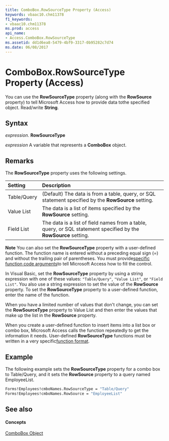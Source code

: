 ```yaml
---
title: ComboBox.RowSourceType Property (Access)
keywords: vbaac10.chm11378
f1_keywords:
- vbaac10.chm11378
ms.prod: access
api_name:
- Access.ComboBox.RowSourceType
ms.assetid: dd1d6ea8-5479-4bf9-3317-0b95282c7d74
ms.date: 06/08/2017
---
```



# ComboBox.RowSourceType Property (Access)

You can use the **RowSourceType** property (along with the **RowSource** property) to tell Microsoft Access how to provide data tothe specified object. Read/write **String**.


## Syntax

 _expression_. **RowSourceType**

 _expression_ A variable that represents a **ComboBox** object.


## Remarks

The **RowSourceType** property uses the following settings.



|**Setting**|**Description**|
|:-----|:-----|
|Table/Query|(Default) The data is from a table, query, or SQL statement specified by the **RowSource** setting.|
|Value List|The data is a list of items specified by the **RowSource** setting.|
|Field List|The data is a list of field names from a table, query, or SQL statement specified by the **RowSource** setting.|

 **Note**  You can also set the **RowSourceType** property with a user-defined function. The function name is entered without a preceding equal sign (=) and without the trailing pair of parentheses. You must provide[specific function code arguments](rowsourcetype-property-user-defined-functioncode-argument-values.md)to tell Microsoft Access how to fill the control. 

In Visual Basic, set the **RowSourceType** property by using a string expression with one of these values: `"Table/Query"`,  `"Value List"`, or  `"Field List"`. You also use a string expression to set the value of the **RowSource** property. To set the **RowSourceType** property to a user-defined function, enter the name of the function.

When you have a limited number of values that don't change, you can set the **RowSourceType** property to Value List and then enter the values that make up the list in the **RowSource** property.

When you create a user-defined function to insert items into a list box or combo box, Microsoft Access calls the function repeatedly to get the information it needs. User-defined **RowSourceType** functions must be written in a very specific[function format](rowsourcetype-property-user-defined-functioncode-argument-values.md).


## Example

The following example sets the **RowSourceType** property for a combo box to Table/Query, and it sets the **RowSource** property to a query named EmployeeList.


```vb
Forms!Employees!cmboNames.RowSourceType = "Table/Query" 
Forms!Employees!cmboNames.RowSource = "EmployeeList"
```


## See also


#### Concepts


[ComboBox Object](combobox-object-access.md)

